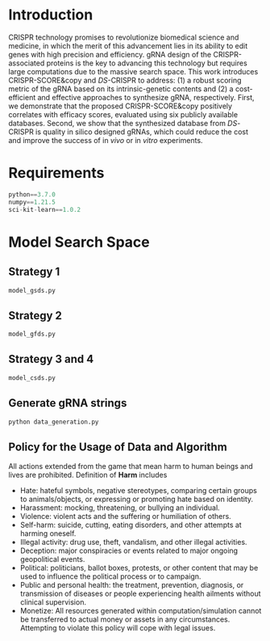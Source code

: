 # Introduction
CRISPR technology promises to revolutionize biomedical science and medicine, in which the merit of this advancement lies in its ability to edit genes with high precision and efficiency. gRNA design of the CRISPR-associated proteins is the key to advancing this technology but requires large computations due to the massive search space. This work introduces CRISPR-SCORE&copy and _DS_-CRISPR to address: (1) a robust scoring metric of the gRNA based on its intrinsic-genetic contents and (2) a cost-efficient and effective approaches to synthesize gRNA, respectively. First, we demonstrate that the proposed CRISPR-SCORE&copy positively correlates with efficacy scores, evaluated using six publicly available databases. Second, we show that the synthesized database from _DS_-CRISPR is quality in silico designed gRNAs, which could reduce the cost and improve the success of in _vivo_ or in _vitro_ experiments. 
# Requirements
```python
python==3.7.0
numpy==1.21.5
sci-kit-learn==1.0.2
```
# Model Search Space
## Strategy 1
```python
model_gsds.py
```
## Strategy 2
```python
model_gfds.py
```
## Strategy 3 and 4
```python
model_csds.py
```
## Generate gRNA strings
```python
python data_generation.py
```
## Policy for the Usage of Data and Algorithm
All actions extended from the game that mean harm to human beings and lives are prohibited. Definition of **Harm** includes
- Hate: hateful symbols, negative stereotypes, comparing certain groups to animals/objects, or expressing or promoting hate based on identity.
- Harassment: mocking, threatening, or bullying an individual.
- Violence: violent acts and the suffering or humiliation of others.
- Self-harm: suicide, cutting, eating disorders, and other attempts at harming oneself.
- Illegal activity: drug use, theft, vandalism, and other illegal activities.
- Deception: major conspiracies or events related to major ongoing geopolitical events.
- Political: politicians, ballot boxes, protests, or other content that may be used to influence the political process or to campaign.
- Public and personal health: the treatment, prevention, diagnosis, or transmission of diseases or people experiencing health ailments without clinical supervision.
- Monetize: All resources generated within computation/simulation cannot be transferred to actual money or assets in any circumstances. Attempting to violate this policy will cope with legal issues.



